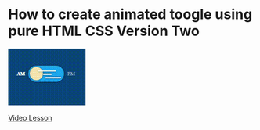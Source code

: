 # How to create animated toogle using pure HTML CSS Version Two

<img src="../../img/switch_2.gif" alt="switch 2 toogle" />

[Video Lesson](https://www.youtube.com/watch?v=8T0WNXyPHj4)